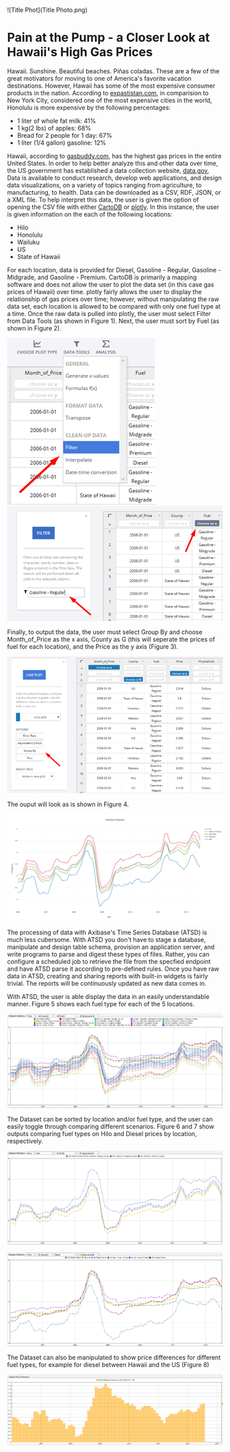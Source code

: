 ![Title Phot](Title Photo.png)

Pain at the Pump - a Closer Look at Hawaii's High Gas Prices
============================================================

Hawaii. Sunshine. Beautiful beaches. Piñas coladas. These are a few of the great motivators for moving to one of America's favorite vacation destinations. However,
Hawaii has some of the most expensive consumer products in the nation. According to [expastistan.com](https://www.expatistan.com/cost-of-living/comparison/new-york-city/honolulu), 
in comparision to New York City, considered one of the most expensive cities in the world, Honolulu is more expensive by the following percentages:

* 1 liter of whole fat milk: 41%
* 1 kg(2 lbs) of apples: 68%
* Bread for 2 people for 1 day: 67%
* 1 liter (1/4 gallon) gasoline: 12%

Hawaii, according to [gasbuddy.com](https://www.gasbuddy.com/USA), has the highest gas prices in the entire United States. In order to help better analyze this and other data over time, the
US government has established a data collection website, [data.gov](https://www.data.gov/), Data is available to conduct research, develop web applications, and design data visualizations,
on a variety of topics ranging from agriculture, to manufacturing, to health. Data can be downloaded as a CSV, RDF, JSON, or a XML file. To help interpret this
data, the user is given the option of opening the CSV file with either [CartoDB](https://carto.com/) or [plotly](https://plot.ly/). In this instance, the user is given information on the each of the
following locations: 

* Hilo
* Honolulu
* Wailuku
* US
* State of Hawaii

For each location, data is provided for Diesel, Gasoline - Regular, Gasoline - Midgrade, and Gasoline - Premium. CartoDB is primarily a mapping software and does
not allow the user to plot the data set (in this case gas prices of Hawaii) over time. plotly fairly allows the user to display the relationship of gas prices over 
time; however, without manipulating the raw data set, each location is allowed to be compared with only one fuel type at a time. Once the raw data is pulled
into plotly, the user must select Filter from Data Tools (as shown in Figure 1). Next, the user must sort by Fuel (as shown in Figure 2). 

![Figure 1](Figure1.png)  ![Figure 2](Figure2.png)

Finally, to output the data, the user must select Group By and choose Month_of_Price as the x axis, County as G (this will seperate the prices of fuel for each 
location), and the Price as the y axis (Figure 3).

![Figure 3](Figure3.png) 

The ouput will look as is shown in Figure 4.

![Figure 4](Figure4.png)

The processing of data with Axibase's Time Series Database (ATSD) is much less cubersome. With ATSD you don't have to stage a database, manipulate and design
table schema, provision an application server, and write programs to parse and digest these types of files. Rather, you can configure a scheduled job to retrieve
the file from the specfied endpoint and have ATSD parse it according to pre-defined rules. Once you have raw data in ATSD, creating and sharing reports with
built-in widgets is fairly trivial. The reports will be continuously updated as new data comes in.

With ATSD, the user is able display the data in an easily understandable manner. Figure 5 shows each fuel type for each of the 5 locations.

![Figure 5](Figure5.png) 

The Dataset can be sorted by location and/or fuel type, and the user can easily toggle through comparing different scenarios. Figure 6 and 7 show outputs
comparing fuel types on Hilo and Diesel prices by location, respectively.

![Figure 6](Figure6.png)

![Figure 7](Figure7.png)

The Dataset can also be manipulated to show price differences for different fuel types, for example for diesel between Hawaii and the US (Figure 8)

![Figure 8](Figure8.png)





     

